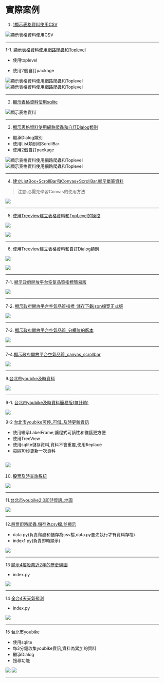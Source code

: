 # 實際案例

1. [1顯示表格資料使用CSV](./1顯示表格資料使用CSV/sample1_displayCSV_Grid.py)

![顯示表格資料使用CSV](./images/pic1.png)

---

1-1. [顯示表格資料使用網路爬蟲和Toplevel](./1-1爬蟲和使用Toplevel/main.py)

- 使用toplevel
  
- 使用2個自訂package

![顯示表格資料使用網路爬蟲和Toplevel](./images/pic1-1-1.png)
![顯示表格資料使用網路爬蟲和Toplevel](./images/pic1-1-2.png)


---


2. [顯示表格資料使用sqlite](./2顯示表格資料使用sqlite/sample2_displayTable_sqlite.py)

![顯示表格資料](./images/pic1.png)

---

3. [顯示表格資料使用網路爬蟲和自訂Dialog類別](./1-2爬蟲和使用自訂Dialog/main.py)

- 繼承Dialog類別
- 使用List類別和ScrollBar
- 使用2個自訂package

![顯示表格資料使用網路爬蟲和Toplevel](./images/pic1-2-1.png)
![顯示表格資料使用網路爬蟲和Toplevel](./images/pic1-2-2.png)

---



4. [建立ListBox+ScrollBar和Convas+ScrollBar,顯示單筆資料](./4listBox_ScrollBar_Convas/sample4_displayOneRow_listbox.py)
> 注意:必需先學習Convas的使用方法

![](./images/pic2.png)

---

5. [使用Treeview建立表格資料和TopLevel的操控](./5treeView_topLevel/sample5_displayTable_TreeView_topLevel.py)

![](./images/pic4.png)

![](./images/pic5.png)

---

6. [使用Treeview建立表格資料和自訂Dialog類別](./6treeview和自訂Dialog類別/sample6_displayTable_TreeView_Dialog.py)

![](./images/pic4.png)

![](./images/pic6.png)

---

7-1. [顯示政府開放平台空氣品質指標簡易版](./7顯示政府開放平台空氣品質指標簡易版/sample8_顯示目前空氣品質.py)

![](./images/pic7.png)

---

7-2. [顯示政府開放平台空氣品質指標_儲存下載json檔案正式版](./7-2顯示政府開放平台空氣品質指標正式版/main.py)

![](./images/pic8.png)

---

7-3. [顯示政府開放平台空氣品質_分欄位的版本](./空氣品質指標aqi_csv_多欄位版/main.py)

![](./空氣品質指標aqi_csv_多欄位版/images/pic1.png)

---

7-4.[顯示政府開放平台空氣品質_canvas_scrollbar](./空氣品質指標aqi_csv_canvas_scrollbar/main.py)

![](./空氣品質指標aqi_csv_canvas_scrollbar/images/pic1.png)

---


9.[台北市youbike及時資料](./台北市youbike/index.py)

![](./images/pic9.png)

---

9-1. [台北市youbike及時資料簡易版(無計時)](./簡易版youbike/youbikeOfTaipei.py)

![](./簡易版youbike/images/pic1.png)

9-2 [台北市youbike可停_可借_及時更新資訊](./台北市youbike1/youbike.py)

 - 使用繼承LabelFrame,讓程式可讀性和維護更方便
 - 使用TreeView
 - 使用sqlite儲存資料,資料不會重覆,使用Replace
 - 每隔10秒更新一次資料

![](./台北市youbike1/images/pic1.png)
---


10. [股票及時查詢系統](./10-1台灣證券交易所及時股票查詢系統/main.py)

![](./images/pic10.png)

---

11.[台北市youbike2.0即時資訊_地圖](./11台北市youbike2.0_地圖/main.py)

![](./images/pic11.png)

---

12.[股票即時爬蟲,儲存為csv檔,並顯示](./12_13即時存csv檔,顯示線圖/index1.py)
 - data.py(負責爬蟲和儲存為csv檔,data.py要先執行才有資料存檔)
 - index1.py(負責即時顯示)

![](./images/pic12.png)

---

13 [顯示4檔股票近2年的歷史線圖](./12_13即時存csv檔,顯示線圖/index1.py)
- index.py

![](./images/pic13.png)

---

14 [全台4天天氣預測](./14全台4天天氣預測/index.py)
- index.py

![](./images/pic14.png)

---

15 [台北市youbike](./15台北市youbike/index.py)
- 使用sqlite
- 每3分鐘收集youbike資訊,資料為累加的資料
- 繼承Dialog
- 搜尋功能

![](./images/pic15.png)
![](./images/pic16.png)

---